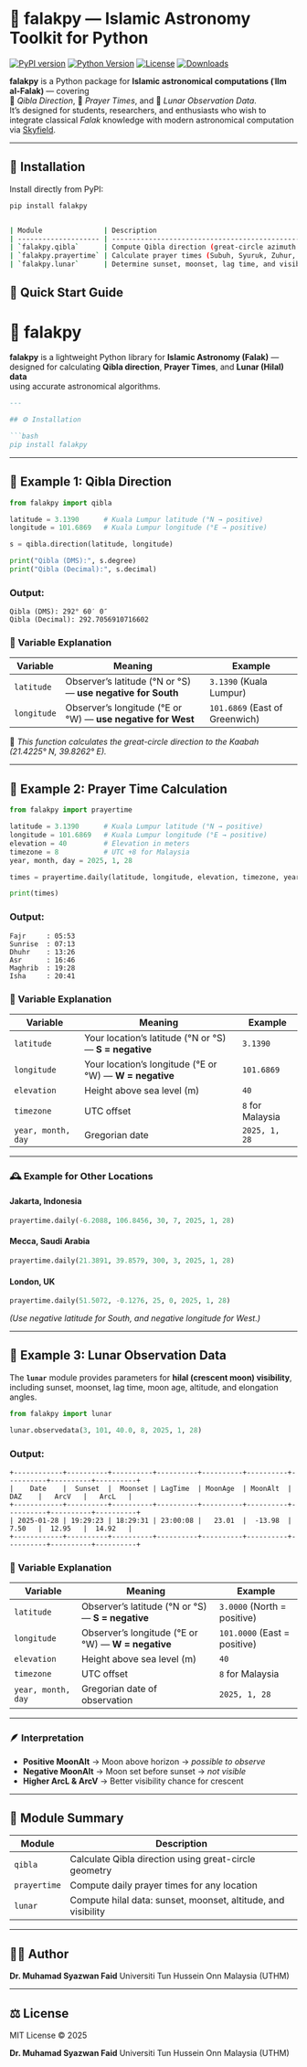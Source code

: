 # 🌙 falakpy — Islamic Astronomy Toolkit for Python

[![PyPI version](https://img.shields.io/pypi/v/falakpy.svg)](https://pypi.org/project/falakpy/)
[![Python Version](https://img.shields.io/pypi/pyversions/falakpy.svg)](https://pypi.org/project/falakpy/)
[![License](https://img.shields.io/github/license/syazwanfaid/falakpy.svg)](https://github.com/syazwanfaid/falakpy)
[![Downloads](https://static.pepy.tech/badge/falakpy)](https://pepy.tech/project/falakpy)

**falakpy** is a Python package for **Islamic astronomical computations (ʿIlm al-Falak)** — covering  
🕋 *Qibla Direction*, 🕌 *Prayer Times*, and 🌙 *Lunar Observation Data*.  
It’s designed for students, researchers, and enthusiasts who wish to integrate classical *Falak* knowledge with modern astronomical computation via [Skyfield](https://rhodesmill.org/skyfield/).

---

## 🚀 Installation

Install directly from PyPI:

```bash
pip install falakpy


| Module               | Description                                                                                   |
| -------------------- | --------------------------------------------------------------------------------------------- |
| `falakpy.qibla`      | Compute Qibla direction (great-circle azimuth from observer to Kaabah).                       |
| `falakpy.prayertime` | Calculate prayer times (Subuh, Syuruk, Zuhur, Asar, Maghrib, Isyak).                          |
| `falakpy.lunar`      | Determine sunset, moonset, lag time, and visibility parameters (Arc of Vision, Arc of Light). |

```
## 💫 Quick Start Guide
# 🕋 falakpy

**falakpy** is a lightweight Python library for **Islamic Astronomy (Falak)** —  
designed for calculating **Qibla direction**, **Prayer Times**, and **Lunar (Hilal) data**  
using accurate astronomical algorithms.
````markdown
---

## ⚙️ Installation

```bash
pip install falakpy
````

---

## 🧭 Example 1: Qibla Direction

```python
from falakpy import qibla

latitude = 3.1390      # Kuala Lumpur latitude (°N → positive)
longitude = 101.6869   # Kuala Lumpur longitude (°E → positive)

s = qibla.direction(latitude, longitude)

print("Qibla (DMS):", s.degree)
print("Qibla (Decimal):", s.decimal)
```

### Output:

```
Qibla (DMS): 292° 60′ 0″
Qibla (Decimal): 292.7056910716602
```

### 📘 Variable Explanation

| Variable    | Meaning                                                     | Example                        |
| ----------- | ----------------------------------------------------------- | ------------------------------ |
| `latitude`  | Observer’s latitude (°N or °S) — **use negative for South** | `3.1390` (Kuala Lumpur)        |
| `longitude` | Observer’s longitude (°E or °W) — **use negative for West** | `101.6869` (East of Greenwich) |

📘 *This function calculates the great-circle direction to the Kaabah (21.4225° N, 39.8262° E).*

---

## 🕌 Example 2: Prayer Time Calculation

```python
from falakpy import prayertime

latitude = 3.1390      # Kuala Lumpur latitude (°N → positive)
longitude = 101.6869   # Kuala Lumpur longitude (°E → positive)
elevation = 40         # Elevation in meters
timezone = 8           # UTC +8 for Malaysia
year, month, day = 2025, 1, 28

times = prayertime.daily(latitude, longitude, elevation, timezone, year, month, day)

print(times)
```

### Output:

```
Fajr     : 05:53
Sunrise  : 07:13
Dhuhr    : 13:26
Asr      : 16:46
Maghrib  : 19:28
Isha     : 20:41
```

### 📘 Variable Explanation

| Variable           | Meaning                                                 | Example          |
| ------------------ | ------------------------------------------------------- | ---------------- |
| `latitude`         | Your location’s latitude (°N or °S) — **S = negative**  | `3.1390`         |
| `longitude`        | Your location’s longitude (°E or °W) — **W = negative** | `101.6869`       |
| `elevation`        | Height above sea level (m)                              | `40`             |
| `timezone`         | UTC offset                                              | `8` for Malaysia |
| `year, month, day` | Gregorian date                                          | `2025, 1, 28`    |

---

### 🕰️ Example for Other Locations

#### Jakarta, Indonesia

```python
prayertime.daily(-6.2088, 106.8456, 30, 7, 2025, 1, 28)
```

#### Mecca, Saudi Arabia

```python
prayertime.daily(21.3891, 39.8579, 300, 3, 2025, 1, 28)
```

#### London, UK

```python
prayertime.daily(51.5072, -0.1276, 25, 0, 2025, 1, 28)
```

*(Use negative latitude for South, and negative longitude for West.)*

---

## 🌙 Example 3: Lunar Observation Data

The **`lunar`** module provides parameters for **hilal (crescent moon) visibility**,
including sunset, moonset, lag time, moon age, altitude, and elongation angles.

```python
from falakpy import lunar

lunar.observedata(3, 101, 40.0, 8, 2025, 1, 28)
```

### Output:

```
+------------+----------+----------+----------+----------+----------+----------+----------+----------+
|    Date    |  Sunset  |  Moonset | LagTime  | MoonAge  | MoonAlt  |   DAZ    |   ArcV   |   ArcL   |
+------------+----------+----------+----------+----------+----------+----------+----------+----------+
| 2025-01-28 | 19:29:23 | 18:29:31 | 23:00:08 |   23.01  |  -13.98  |   7.50   |  12.95   |  14.92   |
+------------+----------+----------+----------+----------+----------+----------+----------+----------+
```

### 📘 Variable Explanation

| Variable           | Meaning                                            | Example                      |
| ------------------ | -------------------------------------------------- | ---------------------------- |
| `latitude`         | Observer’s latitude (°N or °S) — **S = negative**  | `3.0000` (North = positive)  |
| `longitude`        | Observer’s longitude (°E or °W) — **W = negative** | `101.0000` (East = positive) |
| `elevation`        | Height above sea level (m)                         | `40`                         |
| `timezone`         | UTC offset                                         | `8` for Malaysia             |
| `year, month, day` | Gregorian date of observation                      | `2025, 1, 28`                |

---

### 🪶 Interpretation

* **Positive MoonAlt** → Moon above horizon → *possible to observe*
* **Negative MoonAlt** → Moon set before sunset → *not visible*
* **Higher ArcL & ArcV** → Better visibility chance for crescent

---

## 📘 Module Summary

| Module       | Description                                                   |
| ------------ | ------------------------------------------------------------- |
| `qibla`      | Calculate Qibla direction using great-circle geometry         |
| `prayertime` | Compute daily prayer times for any location                   |
| `lunar`      | Compute hilal data: sunset, moonset, altitude, and visibility |

---

## 👨‍💻 Author

**Dr. Muhamad Syazwan Faid**
Universiti Tun Hussein Onn Malaysia (UTHM)

---

## ⚖️ License

MIT License © 2025

**Dr. Muhamad Syazwan Faid**
Universiti Tun Hussein Onn Malaysia (UTHM)


